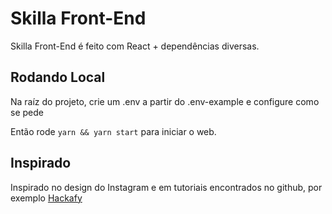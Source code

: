 # Skilla Front-End

Skilla Front-End é feito com React + dependências diversas.

## Rodando Local

Na raíz do projeto, crie um .env a partir do .env-example e configure como se pede

Então rode <code>yarn && yarn start</code> para iniciar o web.

## Inspirado

Inspirado no design do Instagram e em tutoriais encontrados no github, por exemplo <a href="https://github.com/hibiken/hackafy">Hackafy</a>